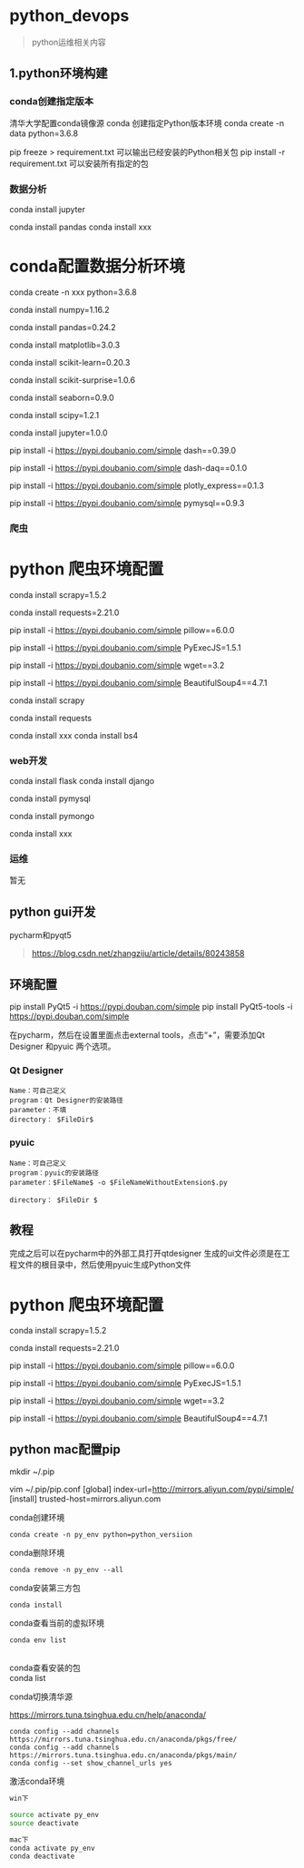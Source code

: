 # python_devops

> python运维相关内容

## 1.python环境构建

### conda创建指定版本

清华大学配置conda镜像源
conda 创建指定Python版本环境
conda create -n data python=3.6.8

pip freeze > requirement.txt
可以输出已经安装的Python相关包
pip install -r requirement.txt
可以安装所有指定的包

### 数据分析

conda install jupyter

conda install pandas
conda install xxx



# conda配置数据分析环境

conda create -n xxx python=3.6.8

conda install numpy=1.16.2

conda install pandas=0.24.2

conda install matplotlib=3.0.3

conda install scikit-learn=0.20.3

conda install scikit-surprise=1.0.6

conda install seaborn=0.9.0

conda install scipy=1.2.1

conda install jupyter=1.0.0

pip install -i https://pypi.doubanio.com/simple dash==0.39.0

pip install -i https://pypi.doubanio.com/simple dash-daq==0.1.0

pip install -i https://pypi.doubanio.com/simple plotly_express==0.1.3

pip install -i https://pypi.doubanio.com/simple pymysql==0.9.3

### 爬虫



# python 爬虫环境配置

conda install scrapy=1.5.2

conda install requests=2.21.0

pip install -i https://pypi.doubanio.com/simple pillow==6.0.0

pip install -i https://pypi.doubanio.com/simple PyExecJS=1.5.1

pip install -i https://pypi.doubanio.com/simple wget==3.2

pip install -i https://pypi.doubanio.com/simple BeautifulSoup4==4.7.1



conda install scrapy

conda install requests

conda install xxx
conda install bs4

### web开发

conda install flask
conda install django

conda install pymysql

conda install pymongo

conda install xxx

### 运维

暂无





## python gui开发

pycharm和pyqt5

> https://blog.csdn.net/zhangziju/article/details/80243858

## 环境配置

pip install PyQt5 -i https://pypi.douban.com/simple
pip install PyQt5-tools -i https://pypi.douban.com/simple

在pycharm，然后在设置里面点击external tools，点击“+”，需要添加Qt Designer 和pyuic 两个选项。

### Qt Designer

```
Name：可自己定义
program：Qt Designer的安装路径
parameter：不填
directory： $FileDir$
```

### pyuic

```
Name：可自己定义
program：pyuic的安装路径
parameter：$FileName$ -o $FileNameWithoutExtension$.py

directory： $FileDir $
```



## 教程

完成之后可以在pycharm中的外部工具打开qtdesigner
生成的ui文件必须是在工程文件的根目录中，然后使用pyuic生成Python文件





# python 爬虫环境配置

conda install scrapy=1.5.2

conda install requests=2.21.0

pip install -i https://pypi.doubanio.com/simple pillow==6.0.0

pip install -i https://pypi.doubanio.com/simple PyExecJS=1.5.1

pip install -i https://pypi.doubanio.com/simple wget==3.2

pip install -i https://pypi.doubanio.com/simple BeautifulSoup4==4.7.1

## python mac配置pip

mkdir ~/.pip

vim ~/.pip/pip.conf
[global]
index-url=http://mirrors.aliyun.com/pypi/simple/
[install]
trusted-host=mirrors.aliyun.com





conda创建环境
    

```
conda create -n py_env python=python_versiion
```

conda删除环境

```
conda remove -n py_env --all
```

conda安装第三方包

```
conda install
```

conda查看当前的虚拟环境

```
conda env list
```

​    
conda查看安装的包
​    
​    conda list

conda切换清华源
    
    
https://mirrors.tuna.tsinghua.edu.cn/help/anaconda/

```
conda config --add channels https://mirrors.tuna.tsinghua.edu.cn/anaconda/pkgs/free/
conda config --add channels https://mirrors.tuna.tsinghua.edu.cn/anaconda/pkgs/main/
conda config --set show_channel_urls yes
```

激活conda环境

```bash
win下

source activate py_env
source deactivate

mac下
conda activate py_env
conda deactivate
```



